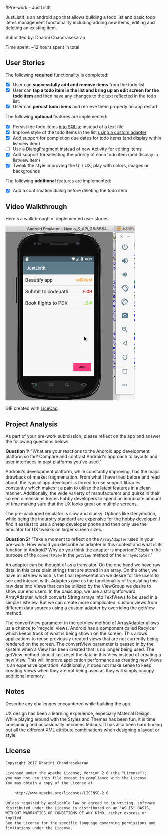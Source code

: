 #Pre-work - JustListIt

JustListIt is an android app that allows building a todo list and basic todo items management functionality including adding new items, editing and deleting an existing item.

Submitted by: Dharini Chandrasekaran

Time spent: ~12 hours spent in total

## User Stories

The following **required** functionality is completed:

* [x] User can **successfully add and remove items** from the todo list
* [x] User can **tap a todo item in the list and bring up an edit screen for the todo item** and then have any changes to the text reflected in the todo list.
* [x] User can **persist todo items** and retrieve them properly on app restart

The following **optional** features are implemented:

* [x] Persist the todo items [into SQLite](http://guides.codepath.com/android/Persisting-Data-to-the-Device#sqlite) instead of a text file
* [x] Improve style of the todo items in the list [using a custom adapter](http://guides.codepath.com/android/Using-an-ArrayAdapter-with-ListView)
* [x] Add support for completion due dates for todo items (and display within listview item)
* [ ] Use a [DialogFragment](http://guides.codepath.com/android/Using-DialogFragment) instead of new Activity for editing items
* [x] Add support for selecting the priority of each todo item (and display in listview item)
* [x] Tweak the style improving the UI / UX, play with colors, images or backgrounds

The following **additional** features are implemented:

* [x] Add a confirmation dialog before deleting the todo item

## Video Walkthrough

Here's a walkthrough of implemented user stories:

![Video Walkthrough](codepath3.gif)

GIF created with [LiceCap](http://www.cockos.com/licecap/).

## Project Analysis

As part of your pre-work submission, please reflect on the app and answer the following questions below:

**Question 1:** "What are your reactions to the Android app development platform so far? Compare and contrast Android's approach to layouts and user interfaces in past platforms you've used."

Android's development platform, while constantly improving, has the major drawback of market fragmentation. From what I have tried before and read about, the typical app developer is forced to use support libraries constantly which makes it a pain to utilize the latest features in a clean manner. Additionally, the wide varierty of manufacturers and quirks in their screen dimensions forces hobby developers to spend an inordinate amount of time making sure that the UX looks great on multiple screens. 

The pre-packaged emulator is slow and clunky. Options like Genymotion, while being the indurstry standard are expensive for the hobby developer. I find it easiest to use a cheap developer phone and then only use the emulator for UX tweaks on larger screen sizes.

**Question 2:** "Take a moment to reflect on the `ArrayAdapter` used in your pre-work. How would you describe an adapter in this context and what is its function in Android? Why do you think the adapter is important? Explain the purpose of the `convertView` in the `getView` method of the `ArrayAdapter`."

An adapter can be thought of as a translator. On the one hand we have raw data, in this case plain strings that are stored in an array. On the other, we have a ListView which is the final representation we desire for the users to see and interact with. Adapters give us the functionality of translating this raw data into Views that can be utilized by the ViewGroup we desire to show our end users. In the basic app, we use a straightforward ArrayAdapter, which converts String arrays into TextViews to be used in a simple ListView. But we can create more complicated, custom views from different data sources using a custom adapter by overriding the getView method.

The convertView parameter in the getView method of ArrayAdapter allows us a chance to 'recycle' views. Android has a component called Recylcer which keeps track of what is being shown on the screen. This allows applications to reuse previously created views that are not currently being rendered on the screen. The convertView parameter is passed in by the system when a View has been created that is no longer being used. The getView method should just reset the data in this View instead of creating a new View. This will improve application performance as creating new Views is an expensive operation. Additionally, it does not make sense to keep creating Views when they are not being used as they will simply occupy additional memory.


## Notes

Describe any challenges encountered while building the app.

UX design has been a learning experience, especially Material Design. While playing around with the Styles and Themes has been fun, it is time consuming and occasionally becomes tedious. It has also been hard finding out all the different XML attribute combinations when designing a layout or style.

## License

    Copyright 2017 Dharini Chandrasekaran

    Licensed under the Apache License, Version 2.0 (the "License");
    you may not use this file except in compliance with the License.
    You may obtain a copy of the License at

        http://www.apache.org/licenses/LICENSE-2.0

    Unless required by applicable law or agreed to in writing, software
    distributed under the License is distributed on an "AS IS" BASIS,
    WITHOUT WARRANTIES OR CONDITIONS OF ANY KIND, either express or implied.
    See the License for the specific language governing permissions and
    limitations under the License.
